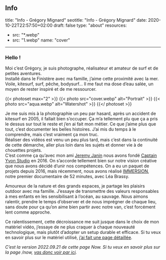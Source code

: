 Info
---
title: "Info - Grégory Mignard"
seotitle: "Info - Grégory Mignard"
date: 2020-10-22T22:57:50+02:00
draft: false
type: "about"
resources:
- src: "*.webp"
- src: "1.webp"
  name: "cover"
---

### Hello !

Moi c’est Grégory, je suis photographe, réalisateur et amateur de surf et de petites aventures.  
Installé dans le Finistère avec ma famille, j’aime cette proximité avec la mer. Voile, kitesurf, surf, pêche, bodysurf… Il me faut ma dose d’eau salée, un moyen de rester inspiré et de me ressourcer.

{{< photoset max="2" >}}
  {{< photo src="cover.webp" alt="Portrait" >}}
  {{< photo src="aqua.webp" alt="Watershot" >}}
{{</ photoset >}}

Je me suis mis à la photographie un peu par hasard, après un accident de kitesurf en 2005, il fallait bien s’occuper. Ça m’a tellement plu que ça a pris le dessus sur tout le reste et j’en ai fait mon métier. Ce que j’aime plus que tout, c’est documenter les belles histoires. J’ai mis du temps à le comprendre, mais c’est vraiment ça mon truc.  
Réaliser des vidéos est venu un peu plus tard, mais c’est dans la continuité de cette démarche, aller plus loin dans les sujets et donner vie à de chouettes projets.  
C’est comme ça qu’avec mon ami [Jeremy Janin](https://jeremyjanin.com/) nous avons fondé [Captain Yvon Studio](https://captainyvon.fr/) en 2016. On s’accorde tellement bien sur notre vision créative que nous avons décidé d’unir nos compétences. On a eu un paquet de projets depuis 2016, mais récemment, nous avons réalisé [IMMERSION](https://gregorymignard.com/films/immersion/), notre premier documentaire de 52 minutes, avec Léa Brassy.  

Amoureux de la nature et des grands espaces, je partage les plaisirs outdoor avec ma famille. J’essaye de transmettre des valeurs responsables à mes enfants en les sensibilisant à l’océan, au sauvage. Nous aimons ralentir, prendre le temps d’observer et de nous imprégner de chaque lieu, sans doute pour ça qu’on aime bien partir avec notre van, c’est forcément lent comme approche.  

Ce ralentissement, cette décroissance me suit jusque dans le choix de mon matériel vidéo, j’essaye de ne plus craquer à chaque nouveauté technologique, mais plutôt d’adopter un setup durable et efficace. Si tu veux en savoir plus sur le matériel utilisé, [j’ai fait une page détaillée](https://gregorymignard.com/equipement/).

*C’est la version 2022.09.21 de cette page Now. Si tu veux en savoir plus sur la page /now, [vas donc voir par ici](https://nownownow.com/about).*

